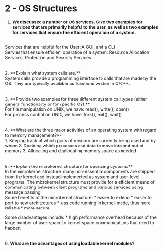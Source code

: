 # 2 - OS Structures

1. **We discussed a number of OS services. Give two examples for services that are primarily helpful to the user, as well as two examples for services that ensure the efficient operation of a system.**
<br>
Services that are helpful for the User: A GUI, and a CLI
<br>
Servies that ensure efficient operation of a system: Resource Allocation Services, Protection and Security Services
<br>
<br>
<br>
2. **Explain what system calls are.**
<br>System calls provide a programming interface to calls that are made by the OS. They are typically available as functions written in C/C++.
<br>
<br>
<br>
3. **Provide two examples for three different system call types (either general functionality or for specific OS).**
<br>
For file manipulation on UNIX, we have: read(), write(), open()
<br>
For process control on UNIX, we have: fork(), exit(), wait()
<br>
<br>
<br>
4. **What are the three major activities of an operating system with regard to memory management?**
<br>
  1. Keeping track of which parts of memory are currently being used and by whom
  2. Deciding which processes and data to move into and out of memory
  3. Allocating and deallocating memory space as needed
<br>
<br>
<br>
5. **Explain the microkernel structure for operating systems.**<br>
In the microkernel structure, many non-essential components are stripped from the kernel and instead implemented as 
system and user-level programs. The microkernel structure must provide for a efficient means of communicating between 
client programs and various services using message passing.<br>
Some benefits of the microkernel structure:
  * easier to extend
  * easier to port to new architectures
  * less code running in kernel-mode, thus more reliable
  * more secure
  
  Some disadvantages include:
    * high performance overhead because of the large number of user-space to kernel-space communications that need to happen.
<br>
<br>
<br>
6. **What are the advantages of using loadable kernel modules?**
